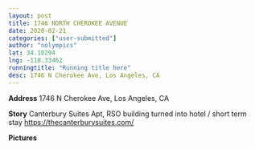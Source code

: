```yaml
---
layout: post
title: 1746 NORTH CHEROKEE AVENUE
date: 2020-02-21
categories: ["user-submitted"]
author: "nolympics"
lat: 34.10294
lng: -118.33462
runningtitle: "Running title here"
desc: 1746 N Cherokee Ave, Los Angeles, CA
---
```

**Address**
1746 N Cherokee Ave, Los Angeles, CA

**Story**
Canterbury Suites Apt, RSO building turned into hotel / short term stay https://thecanterburysuites.com/

**Pictures**
